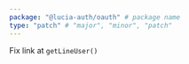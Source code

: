 ```yaml
---
package: "@lucia-auth/oauth" # package name
type: "patch" # "major", "minor", "patch"
---
```


Fix link at `getLineUser()`